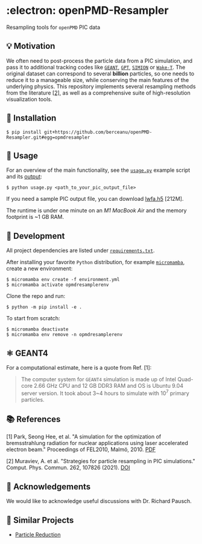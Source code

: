 # :electron: openPMD-Resampler
Resampling tools for `openPMD` PIC data

## :bulb: Motivation

We often need to post-process the particle data from a PIC simulation, and pass it to additional tracking codes like [`GEANT`](#atom_symbol-geant4), [`GPT`](https://www.pulsar.nl/gpt/), [`SIMION`](https://simion.com) or [`Wake-T`](https://github.com/AngelFP/Wake-T). The original dataset can correspond to several **billion** particles, so one needs to reduce it to a manageable size, while conserving the main features of the underlying physics. This repository implements several resampling methods from the literature [[2]](#books-references), as well as a comprehensive suite of high-resolution visualization tools.

## :rocket: Installation

```console
$ pip install git+https://github.com/berceanu/openPMD-Resampler.git#egg=opmdresampler
```

## :book: Usage

For an overview of the main functionality, see the [`usage.py`](./usage.py) example script and its [output](./output.md):

```console
$ python usage.py <path_to_your_pic_output_file>
```

If you need a sample PIC output file, you can download [lwfa.h5](https://transfer.sequanium.de/qjhu1I2t56/lwfa.h5) [212M].

The runtime is under one minute on an *M1 MacBook Air* and the memory footprint is ~1 GB RAM.

## :wrench: Development

All project dependencies are listed under [`requirements.txt`](requirements.txt).

After installing your favorite `Python` distribution, for example [`micromamba`](https://mamba.readthedocs.io/en/latest/micromamba-installation.html#umamba-install), create a new environment:

```console
$ micromamba env create -f environment.yml
$ micromamba activate opmdresamplerenv
```

Clone the repo and run: 

```console
$ python -m pip install -e .
```

To start from scratch:

```console
$ micromamba deactivate
$ micromamba env remove -n opmdresamplerenv
```

## :atom_symbol: GEANT4

For a computational estimate, here is a quote from Ref. [1]:

> The computer system for `GEANT4` simulation is made up of Intel Quad-core 2.66 GHz CPU and 12 GB DDR3 RAM and OS is Ubuntu 9.04 server version. It took about 3~4 hours to simulate with $10^7$ primary particles.


## :books: References

[1] Park, Seong Hee, et al. "A simulation for the optimization of bremsstrahlung radiation for nuclear applications using laser accelerated electron beam." Proceedings of FEL2010, Malmö, 2010. [PDF](https://accelconf.web.cern.ch/FEL2010/papers/thpb13.pdf)

[2] Muraviev, A. et al. "Strategies for particle resampling in PIC simulations." Comput. Phys. Commun. 262, 107826 (2021). [DOI](https://doi.org/10.1016/j.cpc.2021.107826)

## :loudspeaker: Acknowledgements

We would like to acknowledge useful discussions with Dr. Richard Pausch.

## :link: Similar Projects

- [Particle Reduction](https://github.com/ComputationalRadiationPhysics/particle_reduction)
